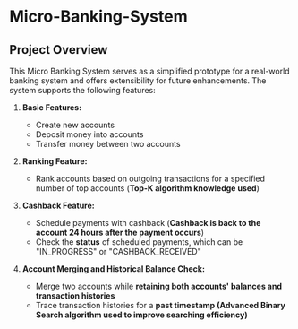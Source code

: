 # Micro-Banking-System

## Project Overview

This Micro Banking System serves as a simplified prototype for a real-world banking system and offers extensibility for future enhancements. The system supports the following features:

1. **Basic Features:**
   - Create new accounts
   - Deposit money into accounts
   - Transfer money between two accounts

2. **Ranking Feature:**
   - Rank accounts based on outgoing transactions for a specified number of top accounts (**Top-K algorithm knowledge used**)

3. **Cashback Feature:**
   - Schedule payments with cashback (**Cashback is back to the account 24 hours after the payment occurs**)
   - Check the **status** of scheduled payments, which can be "IN_PROGRESS" or "CASHBACK_RECEIVED"

4. **Account Merging and Historical Balance Check:**
   - Merge two accounts while **retaining both accounts' balances and transaction histories**
   - Trace transaction histories for a **past timestamp (Advanced Binary Search algorithm used to improve searching efficiency)**

